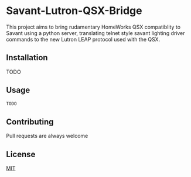 # Savant-Lutron-QSX-Bridge

This project aims to bring rudamentary HomeWorks QSX compatiblity to Savant using a python server, translating telnet style savant lighting driver commands to the new Lutron LEAP protocol used with the QSX.

## Installation

TODO

## Usage

```python
TODO
```

## Contributing
Pull requests are always welcome


## License
[MIT](https://choosealicense.com/licenses/mit/)